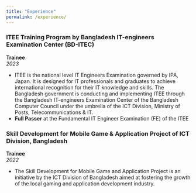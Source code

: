 ```yaml
---
title: "Experience"
permalink: /experience/
---
```


### ITEE Training Program by Bangladesh IT-engineers Examination Center (BD-ITEC)
**Trainee**  
*2023*  
- ITEE is the national level IT Engineers Examination governed by IPA, Japan. It is designed for IT professionals and graduates to achieve international recognition for their IT knowledge and skills. The Bangladesh government is conducting and implementing ITEE through the Bangladesh IT-engineers Examination Center of the Bangladesh Computer Council under the umbrella of the ICT Division, Ministry of Posts, Telecommunications & IT.
- **Full Passer** at the Fundamental IT Engineer Examination (FE) of the ITEE

### Skill Development for Mobile Game & Application Project of ICT Division, Bangladesh
**Trainee**  
*2022*  
- The Skill Development for Mobile Game and Application Project is an initiative by the ICT Division of Bangladesh aimed at fostering the growth of the local gaming and application development industry.



